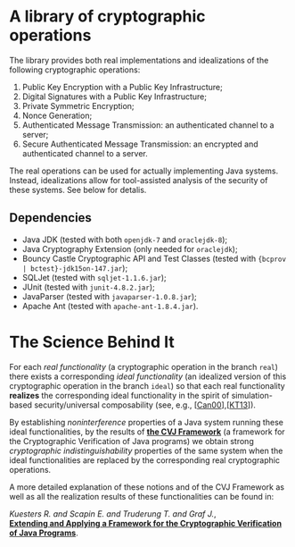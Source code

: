# A library of cryptographic operations

The library provides both real implementations and idealizations of
the following cryptographic operations:


1. Public Key Encryption with a Public Key Infrastructure;
2. Digital Signatures with a Public Key Infrastructure;
3. Private Symmetric Encryption;
4. Nonce Generation;
5. Authenticated Message Transmission: an authenticated channel to a server;
6. Secure Authenticated Message Transmission: an encrypted and authenticated channel to a server.


The real operations can be used for actually implementing Java
systems. Instead, idealizations allow for tool-assisted analysis of the
security of these systems. See below for detalis.


## Dependencies

* Java JDK (tested with both `openjdk-7` and `oraclejdk-8`);
* Java Cryptography Extension (only needed for `oraclejdk`);
* Bouncy Castle Cryptographic API and Test Classes (tested with `{bcprov | bctest}-jdk15on-147.jar`);
* SQLJet (tested with `sqljet-1.1.6.jar`);
* JUnit (tested with `junit-4.8.2.jar`);
* JavaParser (tested with `javaparser-1.0.8.jar`);
* Apache Ant (tested with `apache-ant-1.8.4.jar`).



# The Science Behind It

For each *real functionality* (a cryptographic operation in the branch
`real`) there exists a corresponding *ideal functionality* (an idealized
version of this cryptographic operation in the branch `ideal`) so that
each real functionality **realizes** the corresponding ideal
functionality in the spirit of simulation-based security/universal
composability (see, e.g., [[Can00][4]],[[KT13][3]]).

By establishing *noninterference* properties of a Java system running
these ideal functionalities, by the results of **[the CVJ
Framework][1]** (a framework for the Cryptographic Verification of Java
programs) we obtain strong *cryptographic indistinguishability*
properties of the same system when the ideal functionalities are
replaced by the corresponding real cryptographic operations.


A more detailed explanation of these notions and of the CVJ Framework as
well as all the realization results of these functionalities can be
found in:

*Kuesters R. and Scapin E. and Truderung T. and Graf J.*,<br>
**[Extending and Applying a Framework for the Cryptographic Verification of Java Programs][2]**.



[1]: https://eprint.iacr.org/2012/153 
[2]: https://eprint.iacr.org/2014/038 
[3]: https://eprint.iacr.org/2013/025
[4]: https://eprint.iacr.org/2000/067
